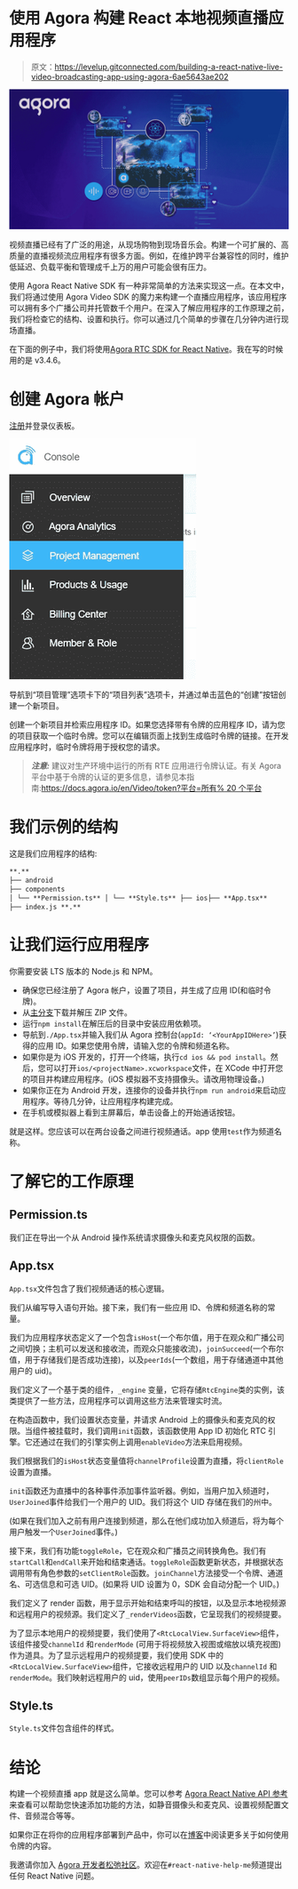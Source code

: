 # 使用 Agora 构建 React 本地视频直播应用程序

> 原文：<https://levelup.gitconnected.com/building-a-react-native-live-video-broadcasting-app-using-agora-6ae5643ae202>

![](img/803ad45bf2bc57c01a29b97324af54f0.png)

视频直播已经有了广泛的用途，从现场购物到现场音乐会。构建一个可扩展的、高质量的直播视频流应用程序有很多方面。例如，在维护跨平台兼容性的同时，维护低延迟、负载平衡和管理成千上万的用户可能会很有压力。

使用 Agora React Native SDK 有一种非常简单的方法来实现这一点。在本文中，我们将通过使用 Agora Video SDK 的魔力来构建一个直播应用程序，该应用程序可以拥有多个广播公司并托管数千个用户。在深入了解应用程序的工作原理之前，我们将检查它的结构、设置和执行。你可以通过几个简单的步骤在几分钟内进行现场直播。

在下面的例子中，我们将使用[Agora RTC SDK for React Native](https://www.npmjs.com/package/react-native-agora/)。我在写的时候用的是 v3.4.6。

# 创建 Agora 帐户

[注册](https://sso.agora.io/en/signup?utm_source=medium&utm_medium=blog&utm_campaign=building-a-react-native-live-video-broadcasting-app-using-agora)并登录仪表板。

![](img/ddaddc144e9fc8bf486503dd69d7e22d.png)

导航到“项目管理”选项卡下的“项目列表”选项卡，并通过单击蓝色的“创建”按钮创建一个新项目。

创建一个新项目并检索应用程序 ID。如果您选择带有令牌的应用程序 ID，请为您的项目获取一个临时令牌。您可以在编辑页面上找到生成临时令牌的链接。在开发应用程序时，临时令牌将用于授权您的请求。

> ***注意:*** 建议对生产环境中运行的所有 RTE 应用进行令牌认证。有关 Agora 平台中基于令牌的认证的更多信息，请参见本指南:[https://docs.agora.io/en/Video/token?平台=所有% 20 个平台](https://docs.agora.io/en/Video/token?platform=All%20Platforms)

# 我们示例的结构

这是我们应用程序的结构:

```
**.**
├── android
├── components
│ └── **Permission.ts** │ └── **Style.ts** ├── ios├── **App.tsx**
├── index.js **.**
```

# 让我们运行应用程序

你需要安装 LTS 版本的 Node.js 和 NPM。

*   确保您已经注册了 Agora 帐户，设置了项目，并生成了应用 ID(和临时令牌)。
*   从[主分支](https://github.com/EkaanshArora/Agora-RN-Broadcast-Quickstart)下载并解压 ZIP 文件。
*   运行`npm install`在解压后的目录中安装应用依赖项。
*   导航到`./App.tsx`并输入我们从 Agora 控制台(`appId: ‘<YourAppIDHere>’`)获得的应用 ID。如果您使用令牌，请输入您的令牌和频道名称。
*   如果你是为 iOS 开发的，打开一个终端，执行`cd ios && pod install`。然后，您可以打开`ios/<projectName>.xcworkspace`文件，在 XCode 中打开您的项目并构建应用程序。(iOS 模拟器不支持摄像头。请改用物理设备。)
*   如果你正在为 Android 开发，连接你的设备并执行`npm run android`来启动应用程序。等待几分钟，让应用程序构建完成。
*   在手机或模拟器上看到主屏幕后，单击设备上的开始通话按钮。

就是这样。您应该可以在两台设备之间进行视频通话。app 使用`test`作为频道名称。

# 了解它的工作原理

## Permission.ts

我们正在导出一个从 Android 操作系统请求摄像头和麦克风权限的函数。

## App.tsx

`App.tsx`文件包含了我们视频通话的核心逻辑。

我们从编写导入语句开始。接下来，我们有一些应用 ID、令牌和频道名称的常量。

我们为应用程序状态定义了一个包含`isHost`(一个布尔值，用于在观众和广播公司之间切换；主机可以发送和接收流，而观众只能接收流)，`joinSucceed`(一个布尔值，用于存储我们是否成功连接)，以及`peerIds`(一个数组，用于存储通道中其他用户的 uid)。

我们定义了一个基于类的组件，`_engine` 变量，它将存储`RtcEngine`类的实例，该类提供了一些方法，应用程序可以调用这些方法来管理实时流。

在构造函数中，我们设置状态变量，并请求 Android 上的摄像头和麦克风的权限。当组件被挂载时，我们调用`init`函数，该函数使用 App ID 初始化 RTC 引擎。它还通过在我们的引擎实例上调用`enableVideo`方法来启用视频。

我们根据我们的`isHost`状态变量值将`channelProfile`设置为直播，将`clientRole`设置为直播。

`init`函数还为直播中的各种事件添加事件监听器。例如，当用户加入频道时，`UserJoined`事件给我们一个用户的 UID。我们将这个 UID 存储在我们的州中。

(如果在我们加入之前有用户连接到频道，那么在他们成功加入频道后，将为每个用户触发一个`UserJoined`事件。)

接下来，我们有功能`toggleRole`，它在观众和广播员之间转换角色。我们有`startCall`和`endCall`来开始和结束通话。`toggleRole`函数更新状态，并根据状态调用带有角色参数的`setClientRole`函数。`joinChannel`方法接受一个令牌、通道名、可选信息和可选 UID。(如果将 UID 设置为 0，SDK 会自动分配一个 UID。)

我们定义了 render 函数，用于显示开始和结束呼叫的按钮，以及显示本地视频源和远程用户的视频源。我们定义了`_renderVideos`函数，它呈现我们的视频提要。

为了显示本地用户的视频提要，我们使用了`<RtcLocalView.SurfaceView>`组件，该组件接受`channelId` 和`renderMode` (可用于将视频放入视图或缩放以填充视图)作为道具。为了显示远程用户的视频提要，我们使用 SDK 中的`<RtcLocalView.SurfaceView>`组件，它接收远程用户的 UID 以及`channelId` 和`renderMode`。我们映射远程用户的 uid，使用`peerIDs`数组显示每个用户的视频。

## Style.ts

`Style.ts`文件包含组件的样式。

# 结论

构建一个视频直播 app 就是这么简单。您可以参考 [Agora React Native API 参考](https://docs.agora.io/en/Video/API%20Reference/react_native/index.html)来查看可以帮助您快速添加功能的方法，如静音摄像头和麦克风、设置视频配置文件、音频混合等等。

如果你正在将你的应用程序部署到产品中，你可以在[博客](https://www.agora.io/en/blog/connecting-to-agora-with-tokens-react-native/)中阅读更多关于如何使用令牌的内容。

我邀请你加入 [Agora 开发者松弛社区](https://www.agora.io/en/join-slack/)。欢迎在`#react-native-help-me`频道提出任何 React Native 问题。